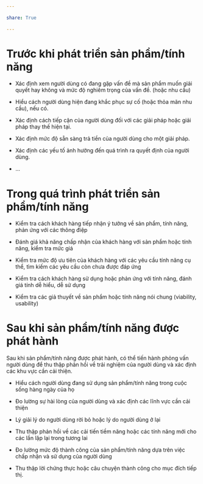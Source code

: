 ---  
share: True  
---  
# Trước khi phát triển sản phẩm/tính năng  
  
-   Xác định xem người dùng có đang gặp vấn đề mà sản phẩm muốn giải quyết hay không và mức độ nghiêm trọng của vấn đề. (hoặc nhu cầu)  
-   Hiểu cách người dùng hiện đang khắc phục sự cố (hoặc thỏa mãn nhu cầu), nếu có.  
-   Xác định cách tiếp cận của người dùng đối với các giải pháp hoặc giải pháp thay thế hiện tại.  
-   Xác định mức độ sẵn sàng trả tiền của người dùng cho một giải pháp.  
-   Xác định các yếu tố ảnh hưởng đến quá trình ra quyết định của người dùng.  
-   …  
  
# Trong quá trình phát triển sản phẩm/tính năng  
  
-   Kiểm tra cách khách hàng tiếp nhận ý tưởng về sản phẩm, tính năng, phản ứng với các thông điệp  
-   Đánh giá khả năng chấp nhận của khách hàng với sản phẩm hoặc tính năng, kiểm tra mức giá  
-   Kiểm tra mức độ ưu tiên của khách hàng với các yêu cầu tính năng cụ thể, tìm kiếm các yêu cầu còn chưa được đáp ứng  
-   Kiểm tra cách khách hàng sử dụng hoặc phản ứng với tính năng, đánh giá tính dễ hiểu, dễ sử dụng  
-   Kiểm tra các giả thuyết về sản phẩm hoặc tính năng nói chung (viability, usability)  
  
# Sau khi sản phẩm/tính năng được phát hành  
Sau khi sản phẩm/tính năng được phát hành, có thể tiến hành phỏng vấn người dùng để thu thập phản hồi về trải nghiệm của người dùng và xác định các khu vực cần cải thiện.  
  
-   Hiểu cách người dùng đang sử dụng sản phẩm/tính năng trong cuộc sống hàng ngày của họ  
-   Đo lường sự hài lòng của người dùng và xác định các lĩnh vực cần cải thiện  
-   Lý giải lý do người dùng rời bỏ hoặc lý do người dùng ở lại  
-   Thu thập phản hồi về các cải tiến tiềm năng hoặc các tính năng mới cho các lần lặp lại trong tương lai  
-   Đo lường mức độ thành công của sản phẩm/tính năng dựa trên việc chấp nhận và sử dụng của người dùng  
-   Thu thập lời chứng thực hoặc câu chuyện thành công cho mục đích tiếp thị.  
